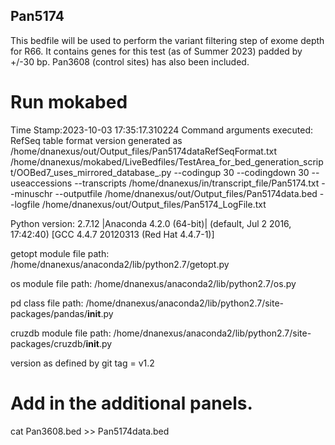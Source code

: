 ## Pan5174
This bedfile will be used to perform the variant filtering step of exome depth for R66. It contains genes for this test (as of Summer 2023) padded by +/-30 bp. Pan3608 (control sites) has also been included.

# Run mokabed
Time Stamp:2023-10-03 17:35:17.310224
Command arguments executed:
RefSeq table format version generated as /home/dnanexus/out/Output_files/Pan5174dataRefSeqFormat.txt
/home/dnanexus/mokabed/LiveBedfiles/TestArea_for_bed_generation_script/OOBed7_uses_mirrored_database_.py --codingup 30 --codingdown 30 --useaccessions --transcripts /home/dnanexus/in/transcript_file/Pan5174.txt --minuschr --outputfile /home/dnanexus/out/Output_files/Pan5174data.bed --logfile /home/dnanexus/out/Output_files/Pan5174_LogFile.txt 

 Python version: 2.7.12 |Anaconda 4.2.0 (64-bit)| (default, Jul  2 2016, 17:42:40) 
[GCC 4.4.7 20120313 (Red Hat 4.4.7-1)]

 getopt module file path: /home/dnanexus/anaconda2/lib/python2.7/getopt.py

 os module file path: /home/dnanexus/anaconda2/lib/python2.7/os.py

 pd class file path: /home/dnanexus/anaconda2/lib/python2.7/site-packages/pandas/__init__.py

 cruzdb module file path: /home/dnanexus/anaconda2/lib/python2.7/site-packages/cruzdb/__init__.py

version as defined by git tag = v1.2

# Add in the additional panels.
cat Pan3608.bed >> Pan5174data.bed